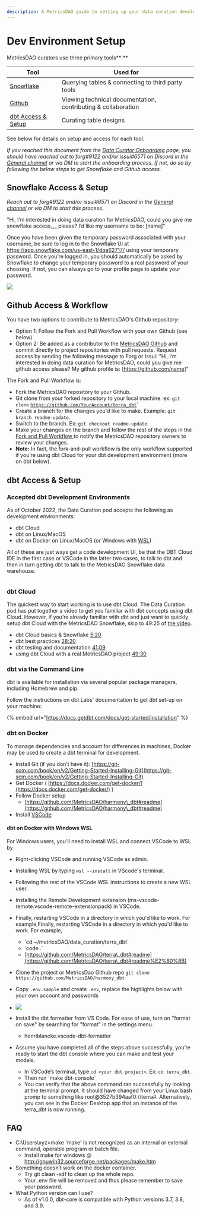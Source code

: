 ```yaml
---
description: A MetricsDAO guide to setting up your data curation development environment.
---
```


# Dev Environment Setup

MetricsDAO curators use three primary tools**:**

| Tool                                                                | Used for                                                      |
| ------------------------------------------------------------------- | ------------------------------------------------------------- |
| [Snowflake](dev-environment-setup.md#snowflake-access-and-setup)    | Querying tables & connecting to third party tools             |
| [Github](dev-environment-setup.md#github-optional)                  | Viewing technical documentation, contributing & collaboration |
| [dbt Access & Setup](dev-environment-setup.md#dbt-access-and-setup) | Curating table designs                                        |

See below for details on setup and access for each tool.



_If you reached this document from the_ [_Data Curator Onboarding_](./) _page, you should have reached out to forg#9122 and/or issui#6571 on Discord in the_[ _General channel_](https://discord.com/channels/902943676685230100/903338987022876702) _or via DM to start the onboarding process. If not, do so by following the below steps to get Snowflake and Github access._



## **Snowflake Access & Setup**

_Reach out to forg#9122 and/or issui#6571 on Discord in the_ [_General channel_](https://discord.com/channels/902943676685230100/903338987022876702) _or via DM to start this process._

"Hi, I’m interested in doing data curation for MetricsDAO, could you give me snowflake access_,_ please? I’d like my username to be: \[name]"

Once you have been given the temporary password associated with your username, be sure to log in to the Snowflake UI at https://app.snowflake.com/us-east-1/dqa62717/ using your temporary password. Once you’re logged in, you should automatically be asked by Snowflake to change your temporary password to a real password of your choosing. If not, you can always go to your profile page to update your password.

![](https://lh4.googleusercontent.com/lEtuOjBkWTeQ6Ft2qAY7coYeHoNVYNYjA0d1zp6dbClHjwx9seZ1q\_AKIcYIbu4tjx4sY8ZSdefO3m-o3xyqYujK\_rwYy0dg88VovnsEueCmvOYdp5ZIxAzoDBlxLcfartgqlRVcKGb3zmj2ZYS7Cdenele8FliF4rslEi2tRkAEwCFZNtwJph5GwIpobg)



## **Github Access & Workflow**

You have two options to contribute to MetricsDAO's Github repository:

* Option 1: Follow the Fork and Pull Workflow with your own Github (see below)
* Option 2: Be added as a contributor to the [MetricsDAO Github](https://github.com/MetricsDAO) and commit directly to project repositories with pull requests. Request access by sending the following message to Forg or Issui: "Hi, I’m interested in doing data curation for MetricsDAO, could you give me github access please? My github profile is: \[https://github.com/name]"

The Fork and Pull Workflow is:

* Fork the MetricsDAO repository to your Github.
* Git clone from your forked repository to your local machine. ex: `git clone` [`https://github.com/YourAccount/terra_dbt`](https://github.com/YourAccount/terra\_dbt)\`
* Create a branch for the changes you'd like to make. Example: `git branch readme-update`.
* Switch to the branch. Ex: `git checkout readme-update`.
* Make your changes on the branch and follow the rest of the steps in the [Fork and Pull Workflow ](https://reflectoring.io/github-fork-and-pull/\))to notify the MetricsDAO repository owners to review your changes.
* **Note:** In fact, the fork-and-pull workflow is the only workflow supported if you’re using dbt Cloud for your dbt development environment (more on dbt below).

## dbt Access & Setup

### Accepted dbt Development Environments <a href="#accepted-development-environments" id="accepted-development-environments"></a>

As of October 2022, the Data Curation pod accepts the following as development environments:&#x20;

* dbt Cloud
* dbt on Linux/MacOS&#x20;
* dbt on Docker on Linux/MacOS (or Windows with [WSL](dev-environment-setup.md#windows-wsl))

All of these are just ways get a code development UI, be that the DBT Cloud IDE in the first case or VSCode in the latter two cases, to talk to dbt and then in turn getting dbt to talk to the MetricsDAO Snowflake data warehouse.

<figure><img src="../../.gitbook/assets/Data Curation Different Dev Envs.jpg" alt=""><figcaption></figcaption></figure>

### **dbt Cloud**

The quickest way to start working is to use dbt Cloud. The Data Curation pod has put together a video to get you familiar with dbt concepts using dbt Cloud. However, if you’re already familiar with dbt and just want to quickly setup dbt Cloud with the MetricsDAO Snowflake, skip to 49:25 of [the video](https://youtu.be/OarXSXOjL0c).

* dbt Cloud basics & Snowflake [5:20](https://youtu.be/OarXSXOjL0c?t=320)
* dbt best practices [28:20](https://youtu.be/OarXSXOjL0c?t=1700)
* dbt testing and documentation [41:09](https://youtu.be/OarXSXOjL0c?t=2470)
* using dbt Cloud with a real MetricsDAO project [49:30](https://youtu.be/OarXSXOjL0c?t=2969)

### dbt via the Command Line

dbt is available for installation via several popular package managers, including Homebrew and pip.

Follow the instructions on dbt Labs' documentation to get dbt set-up on your machine:

{% embed url="https://docs.getdbt.com/docs/get-started/installation" %}

### dbt on Docker

To manage dependencies and account for differences in machines, Docker may be used to create a dbt terminal for development.

* Install Git (if you don’t have it): [https://git-scm.com/book/en/v2/Getting-Started-Installing-Git](https://git-scm.com/book/en/v2/Getting-Started-Installing-Git)
* Get Docker ( [https://docs.docker.com/get-docker/](https://docs.docker.com/get-docker/) )
* Follow Docker setup
  * [https://github.com/MetricsDAO/harmony\_dbt#readme](https://github.com/MetricsDAO/harmony\_dbt#readme)
* Install [VSCode](https://code.visualstudio.com/)

#### dbt on Docker with Windows WSL

For Windows users, you'll need to install WSL and connect VSCode to WSL by

* Right-clicking VSCode and running VSCode as admin.&#x20;
* Installing WSL by typing `wsl --install` in VScode's terminal.
* Following the rest of the VSCode WSL instructions to create a new WSL user.
* Installing the Remote Development extension (ms-vscode-remote.vscode-remote-extensionpack) in VSCode.
* Finally, restarting VSCode in a directory in which you'd like to work. For example,Finally, restarting VSCode in a directory in which you'd like to work. For example,
  * \`cd \~/metricsDAO/data\_curation/terra\_dbt\`
  * \`code .\`
  * [https://github.com/MetricsDAO/terra\_dbt#readme​](https://github.com/MetricsDAO/terra\_dbt#readme%E2%80%8B)
* Clone the project or MetricsDao Github repo `git clone https://github.com/MetricsDAO/harmony_dbt`
* Copy `.env.sample` and create `.env`, replace the highlights below with your own account and passwords
* ![](<../../.gitbook/assets/image (12) (1) (2).png>)
*   Install the dbt formatter from VS Code. For ease of use, turn on "format on save" by searching for "format" in the settings menu.

    * henriblancke.vscode-dbt-formatter


* Assume you have completed all of the steps above successfully, you’re ready to start the dbt console where you can make and test your models.
  * In VSCode’s terminal, type `cd <your dbt project>`. Ex: `cd terra_dbt`.
  * Then run \`make dbt-console\`
  * You can verify that the above command ran successfully by looking at the terminal prompt. It should have changed from your Linux bash promp to something like root@3527b394aaf0://terra#. Alternatively, you can see in the Docker Desktop app that an instance of the terra\_dbt is now running.

## FAQ

* C:\Users\xyz>make 'make' is not recognized as an internal or external command, operable program or batch file.&#x20;
  * Install make for windows @ http://gnuwin32.sourceforge.net/packages/make.htm
* Something doesn’t work on the docker container.&#x20;
  * Try git clean -xdf to clean up the whole repo.&#x20;
  * Your .env file will be removed and thus please remember to save your password.
* What Python version can I use?&#x20;
  * As of v1.0.0, dbt-core is compatible with Python versions 3.7, 3.8, and 3.9.
